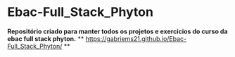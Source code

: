 # Ebac-Full_Stack_Phyton
 **Repositório criado para manter todos os projetos e exercicios do curso da ebac full stack phyton.**
 ** https://gabriems21.github.io/Ebac-Full_Stack_Phyton/ **
